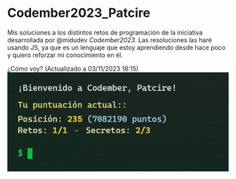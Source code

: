 # Codember2023_Patcire

Mis soluciones a los distintos retos de programación de la iniciativa desarrollada por @midudev *Codember2023*.
Las resoluciones las haré usando JS, ya que es un lenguaje que estoy aprendiendo desde hace poco y quiero
reforzar mi conocimiento en él.

¿Cómo voy? (Actualizado a 03/11/2023 18:15)
![mis ranking en la fecha indicada](comovoy.JPG)

